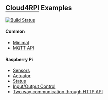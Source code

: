
[Cloud4RPI](https://github.com/cloud4rpi/cloud4rpi) Examples
-----
[![Build Status](https://travis-ci.org/cloud4rpi/cloud4rpi-examples.svg?branch=master)](https://travis-ci.org/cloud4rpi/cloud4rpi-examples)

#### Common
* [Minimal](common/minimal.py)
* [MQTT API](common/mqtt_api.py)

#### Raspberry Pi
* [Sensors](raspberrypi/sensors.py)
* [Actuator](raspberrypi/actuator.py)
* [Status](raspberrypi/status.py)
* [Input/Output Control](raspberrypi/control.py)
* [Two way communication through HTTP API](raspberrypi/http_exchange.py)
